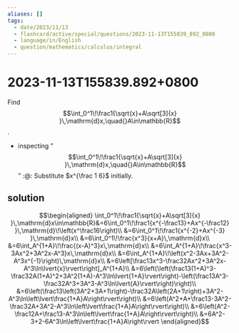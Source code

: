 ```yaml
---
aliases: []
tags:
  - date/2023/11/13
  - flashcard/active/special/questions/2023-11-13T155839_892_0800
  - language/in/English
  - question/mathematics/calculus/integral
---
```


# 2023-11-13T155839.892+0800

Find $$\int_0^1\!\frac1{\sqrt{x}+A\sqrt[3]{x} }\,\mathrm{d}x,\quad{}A\in\mathbb{R}$$.

- inspecting "$$\int_0^1\!\frac1{\sqrt{x}+A\sqrt[3]{x} }\,\mathrm{d}x,\quad{}A\in\mathbb{R}$$" :@: Substitute $x^{\frac 1 6}$ initially.

## solution

$$\begin{aligned}
\int_0^1\!\frac1{\sqrt{x}+A\sqrt[3]{x} }\,\mathrm{d}x\in\mathbb{R}&=6\int_0^1\!\frac1{x^{-\frac13}+Ax^{-\frac12} }\,\mathrm{d}\!\left(x^\frac16\right)\\
&=6\int_0^1\!\frac1{x^{-2}+Ax^{-3} }\,\mathrm{d}x\\
&=6\int_0^1\!\frac{x^3}{x+A}\,\mathrm{d}x\\
&=6\int_A^{1+A}\!\frac{(x-A)^3}x\,\mathrm{d}x\\
&=6\int_A^{1+A}\!\frac{x^3-3Ax^2+3A^2x-A^3}x\,\mathrm{d}x\\
&=6\int_A^{1+A}\!\left(x^2-3Ax+3A^2-A^3x^{-1}\right)\,\mathrm{d}x\\
&=6\left[\frac13x^3-\frac32Ax^2+3A^2x-A^3\ln\lvert{x}\rvert\right]_A^{1+A}\\
&=6\left(\left(\frac13(1+A)^3-\frac32A(1+A)^2+3A^2(1+A)-A^3\ln\lvert{1+A}\rvert\right)-\left(\frac13A^3-\frac32A^3+3A^3-A^3\ln\lvert{A}\rvert\right)\right)\\
&=6\left(\frac13\left(3A^2+3A+1\right)-\frac32A\left(2A+1\right)+3A^2-A^3\ln\left\lvert\frac{1+A}A\right\rvert\right)\\
&=6\left(A^2+A+\frac13-3A^2-\frac32A+3A^2-A^3\ln\left\lvert\frac{1+A}A\right\rvert\right)\\
&=6\left(A^2-\frac12A+\frac13-A^3\ln\left\lvert\frac{1+A}A\right\rvert\right)\\
&=6A^2-3+2-6A^3\ln\left\lvert\frac{1+A}A\right\rvert
\end{aligned}$$

